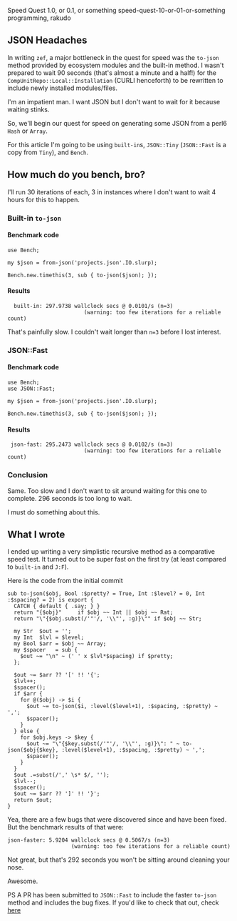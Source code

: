 Speed Quest 1.0, or 0.1, or something
speed-quest-10-or-01-or-something
programming, rakudo

## JSON Headaches

In writing `zef`, a major bottleneck in the quest for speed was the `to-json` method provided by ecosystem modules and the built-in method.  I wasn't prepared to wait 90 seconds (that's almost a minute and a half!) for the `CompUnitRepo::Local::Installation` (CURLI henceforth) to be rewritten to include newly installed modules/files.

I'm an impatient man.  I want JSON but I don't want to wait for it because waiting stinks.

So, we'll begin our quest for speed on generating some JSON from a perl6 `Hash` or `Array`.

For this article I'm going to be using `built-in`s, `JSON::Tiny` (`JSON::Fast` is a copy from `Tiny`), and `Bench`.

## How much do you bench, bro?

I'll run 30 iterations of each, 3 in instances where I don't want to wait 4 hours for this to happen.

### Built-in `to-json`

#### Benchmark code

```perl6
use Bench;

my $json = from-json('projects.json'.IO.slurp);

Bench.new.timethis(3, sub { to-json($json); });
```

#### Results

```
  built-in: 297.9738 wallclock secs @ 0.0101/s (n=3)
                		(warning: too few iterations for a reliable count)
```

That's painfully slow.  I couldn't wait longer than `n=3` before I lost interest.

### JSON::Fast

#### Benchmark code

```perl6
use Bench;
use JSON::Fast;

my $json = from-json('projects.json'.IO.slurp);

Bench.new.timethis(3, sub { to-json($json); });
```

#### Results

```
 json-fast: 295.2473 wallclock secs @ 0.0102/s (n=3)
                		(warning: too few iterations for a reliable count)
```

### Conclusion
Same.  Too slow and I don't want to sit around waiting for this one to complete.  296 seconds is too long to wait.

I must do something about this.

## What I wrote

I ended up writing a very simplistic recursive method as a comparative speed test.  It turned out to be super fast on the first try (at least compared to `built-in` and `J:F`).

Here is the code from the initial commit

```perl6
sub to-json($obj, Bool :$pretty? = True, Int :$level? = 0, Int :$spacing? = 2) is export {
  CATCH { default { .say; } }
  return "{$obj}"     if $obj ~~ Int || $obj ~~ Rat;
  return "\"{$obj.subst(/'"'/, '\\"', :g)}\"" if $obj ~~ Str;

  my Str  $out = '';
  my Int  $lvl = $level;
  my Bool $arr = $obj ~~ Array;
  my $spacer   = sub {
    $out ~= "\n" ~ (' ' x $lvl*$spacing) if $pretty;
  };

  $out ~= $arr ?? '[' !! '{';
  $lvl++;
  $spacer();
  if $arr {
    for @($obj) -> $i {
      $out ~= to-json($i, :level($level+1), :$spacing, :$pretty) ~ ',';
      $spacer();
    }
  } else {
    for $obj.keys -> $key {
      $out ~= "\"{$key.subst(/'"'/, '\\"', :g)}\": " ~ to-json($obj{$key}, :level($level+1), :$spacing, :$pretty) ~ ',';
      $spacer();
    }
  }
  $out .=subst(/',' \s* $/, '');
  $lvl--;
  $spacer();
  $out ~= $arr ?? ']' !! '}';
  return $out;
}
```

Yea, there are a few bugs that were discovered since and have been fixed.  But the benchmark results of that were:

```
json-faster: 5.9204 wallclock secs @ 0.5067/s (n=3)
               		(warning: too few iterations for a reliable count)
```

Not great, but that's 292 seconds you won't be sitting around cleaning your nose.

Awesome.

PS A PR has been submitted to `JSON::Fast` to include the faster `to-json` method and includes the bug fixes.  If you'd like to check that out, check [here](https://github.com/timo/json_fast/pull/2)
